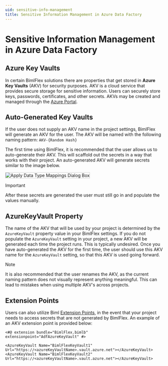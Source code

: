 ```yaml
---
uid: sensitive-info-management
title: Sensitive Information Management in Azure Data Factory
---
```

# Sensitive Information Management in Azure Data Factory

## Azure Key Vaults
In certain BimlFlex solutions there are properties that get stored in **Azure Key Vaults** (AKV) for security purposes. AKV is a cloud service that provides secure storage for sensitive information. Users can securely store keys, passwords, certificates, and other secrets. AKVs may be created and managed through the [Azure Portal](https://portal.azure.com).

## Auto-Generated Key Vaults

If the user does not supply an AKV name in the project settings, BimlFlex will generate an AKV for the user. The AKV will be named with the following naming pattern:
`AKV-{Random Hash}`  

The first time using BimlFlex, it is recommended that the user allows us to auto-generate their AKV. This will scaffold out the secrets in a way that works with their project. An auto-generated AKV will generate secrets similar to the image below.

<img 
    src="images/generatedakv.png" 
    class="border-image" 
    style="border: 1px solid #CCC;" 
    title="Apply Data Type Mappings Dialog Box" 
/>

>[!IMPORTANT]
> After these secrets are generated the user must still go in and populate the values manually.

## AzureKeyVault Property
The name of the AKV that will be used by your project is determined by the `AzureKeyVault` property value in your BimlFlex settings. If you do not populate the `AzureKeyVault` setting in your project, a new AKV will be generated each time the project runs. This is typically undesired. Once you have auto-generated the AKV for the first time, the user should use this AKV name for the `AzureKeyVault` setting, so that this AKV is used going forward.

>[!NOTE]
> It is also recommended that the user renames the AKV, as the current naming pattern does not visually represent anything meaningful. This can lead to mistakes when using multiple AKV's across projects.

## Extension Points

Users can also utilize Biml [Extension Points](../reference-documentation/extension-point-definitions.md), in the event that your project needs to access secrets that are not generated by BimlFlex. An example of an AKV extension point is provided below:

```biml
<#@ extension bundle="BimlFlex.bimlb" extensionpoint="AdfAzureKeyVault" #>

<AzureKeyVault Name="BimlFlexKeyVault1" Url="https://<azureKeyVaultName>.vault.azure.net"></AzureKeyVault>
<AzureKeyVault Name="BimlFlexKeyVault2" Url="https://<azureKeyVaultName>.vault.azure.net"></AzureKeyVault>
```